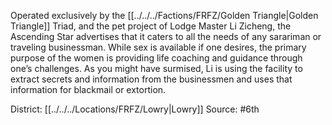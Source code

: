Operated exclusively by the [[../../../Factions/FRFZ/Golden Triangle|Golden Triangle]] Triad, and the pet project of Lodge Master Li Zicheng, the Ascending Star advertises that it caters to all the needs of any sarariman or traveling businessman. While sex is available if one desires, the primary purpose of the women is providing life coaching and guidance through one’s challenges. As you might have surmised, Li is using the facility to extract secrets and information from the businessmen and uses that information for blackmail or extortion.

District: [[../../../Locations/FRFZ/Lowry|Lowry]]
Source: #6th